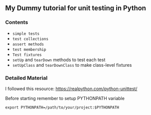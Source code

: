 ## My Dummy tutorial for unit testing in Python
### Contents
+ `simple tests`
+ `test collections`
+ `assert methods`
+ `test membership`
+ `Test fixtures`
+ `setUp` and `tearDown` methods to test each test
+ `setUpClass` and `tearDownClass` to make class-level fixtures

### Detailed Material
I followed this resource: https://realpython.com/python-unittest/

Before starting remember to setup PYTHONPATH variable
```shell
export PYTHONPATH=/path/to/your/project:$PYTHONPATH
```

